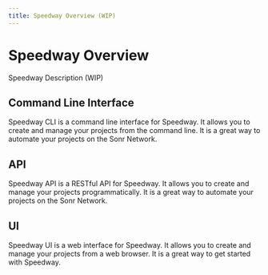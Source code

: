 ```yaml
---
title: Speedway Overview (WIP)
---
```


# Speedway Overview
Speedway Description (WIP)

## Command Line Interface
Speedway CLI is a command line interface for Speedway. It allows you to create and manage your projects from the command line. It is a great way to automate your projects on the Sonr Network.

## API 
Speedway API is a RESTful API for Speedway. It allows you to create and manage your projects programmatically. It is a great way to automate your projects on the Sonr Network.

## UI
Speedway UI is a web interface for Speedway. It allows you to create and manage your projects from a web browser. It is a great way to get started with Speedway.